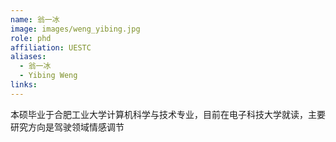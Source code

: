 ```yaml
---
name: 翁一冰
image: images/weng_yibing.jpg
role: phd
affiliation: UESTC
aliases:
  - 翁一冰
  - Yibing Weng
links:
---
```


本硕毕业于合肥工业大学计算机科学与技术专业，目前在电子科技大学就读，主要研究方向是驾驶领域情感调节
